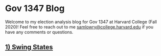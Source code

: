 # Gov 1347 Blog

Welcome to my election analysis blog for Gov 1347 at Harvard College (Fall 2020)! Feel free to reach out to me samlowry@college.harvard.edu if you have any comments or questions.

## [1) Swing States ](posts/01-blog.md)